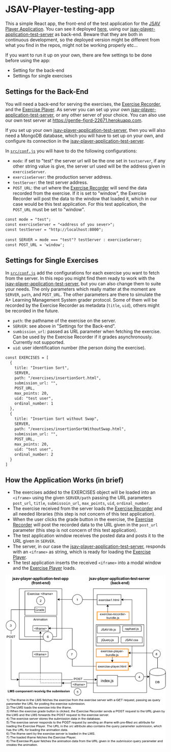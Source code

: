 # JSAV-Player-testing-app

This a simple React app, the front-end of the test application for the [JSAV Player Application](https://github.com/MarianiGiacomo/jsav-player-application). You can see it deployed [here](https://jsav-player-test-app.web.app/), using our [jsav-player-application-test-server](https://github.com/MarianiGiacomo/jsav-player-application-test-server) as back-end. Beware that they are both in continuous development, so the deployed version might be different from what you find in the repos, might not be working properly etc...

If you want to run it up on your own, there are few settings to be done before using the app:
- Setting for the back-end
- Settings for single exercises


## Settings for the Back-End
You will need a back-end for serving the exercises, the [Exercise Recorder](https://github.com/MarianiGiacomo/jsav-exercise-recorder/tree/master), and the [Exercise Player](https://github.com/MarianiGiacomo/jsav-exercise-player/tree/master). As server you can set up your own [jsav-player-application-test-server](https://github.com/MarianiGiacomo/jsav-player-application-test-server), or any other server of your choice. You can also use our own test server at https://gentle-fjord-22671.herokuapp.com.

If you set up your own [jsav-player-application-test-server](https://github.com/MarianiGiacomo/jsav-palyer-application-test-server/tree/master), then you will also need a MongoDB database, which you will have to set up on your own, and configure its connection in the [jsav-player-application-test-server](https://github.com/MarianiGiacomo/jsav-palyer-application-test-server/tree/master).

In [`src/conf.js`](https://github.com/MarianiGiacomo/jsav-player-application-test-app/blob/master/src/conf.js) you will have to do the following configurations:
- `mode`: if set to "test" the server url will be the one set in `testserver`, if any other string value is give, the server url used will be the address given in `exerciseServer`.
- `exerciseServer`: the production server address.
- `testServer`: the test server address.
- `POST_URL`: the url where the [Exercise Recorder](https://github.com/MarianiGiacomo/jsav-exercise-recorder/tree/master) will send the data recorded from the exercise. If it is set to "window", the Exercise Recorder will post the data to the window that loaded it, which in our case would be this test application. For this test application, the `POST_URL` must be set to "window".


```
const mode = "test";
const exerciseServer = "<address of you sever>";
const testServer = "http://localhost:8000";

const SERVER = mode === "test"? testServer : exerciseServer;
const POST_URL = 'window';
```


## Settings for Single Exercises
In [`src/conf.js`](https://github.com/MarianiGiacomo/jsav-player-application-test-app/blob/master/src/conf.js) add the configurations for each exercise you want to fetch from the server. In this repo you might find them ready to work with the [jsav-player-application-test-server](https://github.com/MarianiGiacomo/jsav-palyer-application-test-server/tree/master), but you can also change them to suite your needs. The only parameters which really matter at the moment are `SERVER`, `path`, and `POST_URL`. The other parameters are there to simulate the A+ Learning Management System grader protocol. Some of them will be recorded by the Exercise Recorder as metadata (`title`, `uid`), others might be recorded in the future.

- `path`: the pathname of the exercise on the server.
- `SERVER`: see above in "Settings for the Back-end".
- `sumbission_url`: passed as URL parameter when fetching the exercise. Can be used by the
Exercise Recorder if it grades asynchronously. Currently not supported.
- `uid`: user identification number (the person doing the exercise).

```
const EXERCISES = [
  {
    title: "Insertion Sort",
    SERVER,
    path: "/exercises/insertionSort.html",
    submission_url: "",
    POST_URL,
    max_points: 20,
    uid: "test user",
    ordinal_number: 1
  },
  {
    title: "Insertion Sort without Swap",
    SERVER,
    path: "/exercises/insertionSortWithoutSwap.html",
    submission_url: "",
    POST_URL,
    max_points: 20,
    uid: "test user",
    ordinal_number: 2
  }
]
```
## How the Application Works (in brief)

- The exercises added to the EXERCISES object will be loaded into an `<iframe>` using the given `SERVER/path` passing the URL parameters `post_url`, `title`, `submissoin_url`, `max_points`, `uid`, `ordinal_number`.
- The exercise received from the server loads the [Exercise Recorder](https://github.com/MarianiGiacomo/jsav-exercise-recorder/tree/master) and all needed libraries (this step is not concern of this test application).
- When the user clicks the grade button in the exercise, the [Exercise Recorder](https://github.com/MarianiGiacomo/jsav-exercise-recorder/tree/master) will post the recorded data to the URL given in the `post_url` parameter (this step is not concern of this test application).
- The test application window receives the posted data and posts it to the URL given in `SERVER`.
- The server, in our case the [jsav-player-application-test-server](https://github.com/MarianiGiacomo/jsav-palyer-application-test-server/tree/master), responds with an `<iframe>` as string, which is ready for loading the [Exercise Player](https://github.com/MarianiGiacomo/jsav-exercise-player/tree/master).
- The test application inserts the received `<iframe>` into a modal window and the [Exercise Player](https://github.com/MarianiGiacomo/jsav-exercise-player/tree/master) loads.

![](./src/img/test-application.png)
